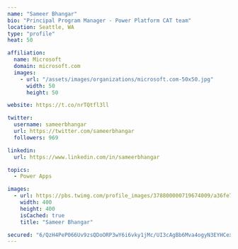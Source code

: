 ```yaml
---
name: "Sameer Bhangar"
bio: "Principal Program Manager - Power Platform CAT team"
location: Seattle, WA
type: "profile"
heat: 50

affiliation:
  name: Microsoft
  domain: microsoft.com
  images:
    - url: "/assets/images/organizations/microsoft.com-50x50.jpg"
      width: 50
      height: 50

website: https://t.co/nrTQtfl3ll

twitter:
  username: sameerbhangar
  url: https://twitter.com/sameerbhangar
  followers: 969

linkedin:
  url: https://www.linkedin.com/in/sameerbhangar

topics:
  - Power Apps

images:
  - url: https://pbs.twimg.com/profile_images/378800000719674009/a36fe7ddfab1778b76e5793772e43798_400x400.jpeg
    width: 400
    height: 400
    isCached: true
    title: "Sameer Bhangar"

secured: "6/QzH4PeP066Uv9zsQDoORP3wY6i6vky1jMc/UI3cAgBb6Mva4ogyN3EYHCexQwzMm910tDz77jXS2XRQgj0p/X+Q6uREXqubQas39UbihMzdM1J+XvmXYdFMs+djxcIhK8obvj69mDdDwycLo27EZhGDiBV0Z1z4NttGA6bbR3sO2rFVae0u323W4GjnEEOuhRIfXzFs27XGveSh9JDMayycmj0k86mvT4ucpqcDreyLAKoKH2pivClEB0oomWc3yxXytcvB+P4cXp0NcZuSxUQMVD/lDTs3f3I5n9Jha/hZorQL6cRxTxm2C4FbPF1VKh3pbJGHEQjU1jKLhs1SmzeYppR5zUoeHMI6uOb7VjQLGhEDFolcUm/4hxcZxQZlq3KxmIIdPhw2ZwANH0yrg==;iiPz2nfuXTt/kAYhHNj65A=="
---
```


